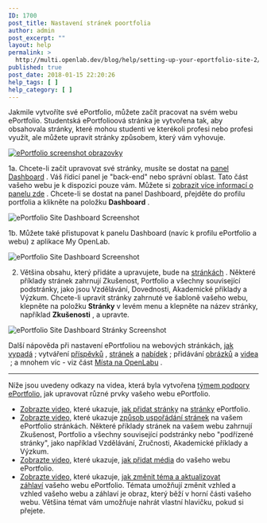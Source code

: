 ```yaml
---
ID: 1700
post_title: Nastavení stránek poortfolia
author: admin
post_excerpt: ""
layout: help
permalink: >
  http://multi.openlab.dev/blog/help/setting-up-your-eportfolio-site-2/
published: true
post_date: 2018-01-15 22:20:26
help_tags: [ ]
help_category: [ ]
---
```

Jakmile vytvoříte své ePortfolio, můžete začít pracovat na svém webu ePortfolio. Studentská ePortfolioová stránka je vytvořena tak, aby obsahovala stránky, které mohou studenti ve kterékoli profesi nebo profesi využít, ale můžete upravit stránky způsobem, který vám vyhovuje.

<a href="https://lab.urad.online/wp-content/uploads/2012/12/ePortfolio_Site_1.png"><img class="alignnone wp-image-5524" title="ePortfolio_Site_1" src="https://openlab.citytech.cuny.edu/wp-content/uploads/2012/12/ePortfolio_Site_1.png" alt="ePortfolio screenshot obrazovky" /></a>

1a. Chcete-li začít upravovat své stránky, musíte se dostat na <a title="Co je panel Dashboard?" href="https://lab.urad.online/help/what-is-the-site-dashboard/">panel Dashboard</a> . Váš řídicí panel je "back-end" nebo správní oblast. Tato část vašeho webu je k dispozici pouze vám. Můžete si <a title="Co je panel Dashboard?" href="https://lab.urad.online/help/what-is-the-site-dashboard/">zobrazit více informací o panelu zde</a> . Chcete-li se dostat na panel Dashboard, přejděte do profilu portfolia a klikněte na položku <strong>Dashboard</strong> .

<img class="alignnone wp-image-36724 size-full" src="https://openlab.citytech.cuny.edu/wp-content/uploads/2012/12/ePortfolioSite_2_v2.png" alt="ePortfolio Site Dashboard Screenshot" />

1b. Můžete také přistupovat k panelu Dashboard (navíc k profilu ePortfolio a webu) z aplikace My OpenLab.

<img class="alignnone wp-image-36725 size-full" src="https://openlab.citytech.cuny.edu/wp-content/uploads/2012/12/ePortfolioSite_3_v2.png" alt="ePortfolio Site Dashboard Screenshot" />

2. Většina obsahu, který přidáte a upravujete, bude na <a href="https://lab.urad.online/help/creating-pages-on-your-site/">stránkách</a> . Některé příklady stránek zahrnují Zkušenost, Portfolio a všechny související podstránky, jako jsou Vzdělávání, Dovednosti, Akademické příklady a Výzkum. Chcete-li upravit stránky zahrnuté ve šabloně vašeho webu, klepněte na položku <strong>Stránky</strong> v levém menu a klepněte na název stránky, například <strong>Zkušenosti</strong> , a upravte.

<img class="alignnone wp-image-36726 size-full" src="https://openlab.citytech.cuny.edu/wp-content/uploads/2012/12/ePortfolioSite_4_v2.png" alt="ePortfolio Site Dashboard Stránky Screenshot" />

Další nápověda při nastavení ePortfoliou na webových stránkách, <a href="https://lab.urad.online/help/changing-the-appearance-of-your-site-with-themes/">jak vypadá</a> ; vytváření <a href="https://lab.urad.online/help/writing-a-post/">příspěvků</a> , <a href="https://lab.urad.online/help/creating-pages-on-your-site/">stránek</a> a <a href="https://lab.urad.online/help/changing-the-menu-on-your-site/">nabídek</a> ; přidávání <a href="https://lab.urad.online/help/adding-images-to-your-site/">obrázků</a> a <a href="https://lab.urad.online/help/adding-video-to-your-site/">videa</a> ; a mnohem víc - viz část <a href="https://lab.urad.online/help/help-category/sites-on-the-openlab/">Místa na OpenLabu</a> .

_____________

Níže jsou uvedeny odkazy na videa, která byla vytvořena <a href="http://websupport1.citytech.cuny.edu/eportfolio.html">týmem podpory ePortfolio,</a> jak upravovat různé prvky vašeho webu ePortfolio.
<ul>
 	<li><a href="http://websupport1.citytech.cuny.edu/eportfolio_student_videos/AddingPages/AddingPages.html">Zobrazte video,</a> které ukazuje, <a href="http://websupport1.citytech.cuny.edu/eportfolio_student_videos/AddingPages/AddingPages.html">jak přidat stránky</a> na <a href="http://websupport1.citytech.cuny.edu/eportfolio_student_videos/AddingPages/AddingPages.html">stránky</a> ePortfolio.</li>
 	<li><a href="http://websupport1.citytech.cuny.edu/eportfolio_student_videos/OrganizingPages/OrganiziingPages.html">Zobrazte video,</a> které ukazuje <a href="http://websupport1.citytech.cuny.edu/eportfolio_student_videos/OrganizingPages/OrganiziingPages.html">způsob uspořádání stránek</a> na vašem ePortfolio stránkách. Některé příklady stránek na vašem webu zahrnují Zkušenost, Portfolio a všechny související podstránky nebo "podřízené stránky", jako například Vzdělávání, Zručnosti, Akademické příklady a Výzkum.</li>
 	<li><a href="http://websupport1.citytech.cuny.edu/eportfolio_student_videos/InsertMedia/InsertMedia.html">Zobrazte video,</a> které ukazuje, <a href="http://websupport1.citytech.cuny.edu/eportfolio_student_videos/InsertMedia/InsertMedia.html">jak přidat média</a> do vašeho webu ePortfolio.</li>
 	<li><a href="http://websupport1.citytech.cuny.edu/eportfolio_student_videos/ThemeHeader/ThemeHeader.html">Zobrazte video,</a> které ukazuje, <a href="http://websupport1.citytech.cuny.edu/eportfolio_student_videos/ThemeHeader/ThemeHeader.html">jak změnit téma a aktualizovat záhlaví</a> vašeho webu ePortfolio. Témata umožňují změnit vzhled a vzhled vašeho webu a záhlaví je obraz, který běží v horní části vašeho webu. Většina témat vám umožňuje nahrát vlastní hlavičku, pokud si přejete.</li>
</ul>